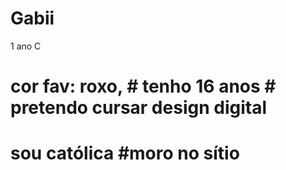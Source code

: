# Gabii
1 ano C
# cor fav: roxo, # tenho 16 anos # pretendo cursar design digital
# sou católica #moro no sítio
